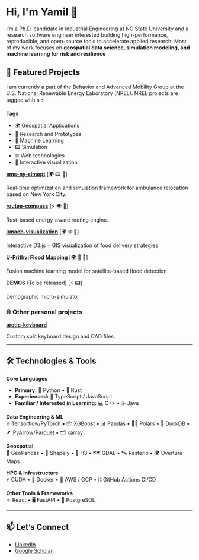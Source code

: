 # Hi, I'm Yamil 👋

I’m a Ph.D. candidate in Industrial Engineering at NC State University and a research software engineer interested building high-performance, reproducible, and open-source tools to accelerate applied research. Most of my work focuses on **geospatial data science, simulation modeling, and machine learning for risk and resilience** 

<!-- I aim to develop scalable, modular pipelines that empower both scientists and practitioners to tackle real-world challenges — from infrastructure resilience to environmental modeling. -->

## 🔭 Featured Projects

I am currently a part of the Behavior and Advanced Mobility Group at the U.S. National Renewable Energy Laboratory (NREL). NREL projects are tagged with a ⚡

**Tags**
- 🌍 Geospatial Applications
- 📖 Research and Prototypes
- 🧠 Machine Learning
- 📟 Simulation
- 🌐 Web technologies
- 🎨 Interactive visualization

[**ems-ny-simopt**](https://github.com/yamilbknsu/ems-ny-data) [🌍  📟 📖]

Real-time optimization and simulation framework for ambulance relocation based on New York City.

[**routee-compass**](https://github.com/NREL/routee-compass) [⚡ 🌍  📖]

Rust-based energy-aware routing engine. 

[**junaeb-visualization**](https://github.com/yamilbknsu/junaeb-visualization) [🌍 🌐 🎨]

Interactive D3.js + GIS visualization of food delivery strategies 

[**U-Prithvi Flood Mapping**](https://github.com/kostejnv/prithvi_segmentation) [🌍 📖 🧠]

Fusion machine learning model for satellite-based flood detection  

<!-- [**DEMOS**](https://github.com/yamilbknsu/demos) [⚡] -->
**DEMOS** (To be released) [⚡ 📟]

Demographic micro-simulator

### 🌐 Other personal projects
[**arctic-keyboard**](https://github.com/yamilbknsu/arctic-keyboard)

Custom split keyboard design and CAD files.  

---

## 🛠️ Technologies & Tools

**Core Languages**  
- **Primary:** 🐍 Python • 🦀 Rust  
- **Experienced:** 📜 TypeScript / JavaScript  
- **Familiar / Interested in Learning:** 💻 C++ • ☕ Java

**Data Engineering & ML**  
🔥 Tensorflow/PyTorch • 📦 XGBoost • 📊 Pandas • 🐻‍❄️ Polars • 🦆 DuckDB • 🪶 PyArrow/Parquet • 🗂️ xarray 

**Geospatial**  
🧩 GeoPandas • 📐 Shapely • 🧭 H3 • 🗺️ GDAL • 🛰️ Rasterio • 🌍 Overture Maps 

**HPC & Infrastructure**  
⚡ CUDA • 🐳 Docker • 🔗 AWS / GCP • ⛓️ GitHub Actions CI/CD  

**Other Tools & Frameworks**  
⚛️ React • 🖥️ FastAPI • 🐘 PostgreSQL

---


## 📫 Let’s Connect
- [LinkedIn](https://www.linkedin.com/in/yamil-essus-pradel/)  
- [Google Scholar](https://scholar.google.com/citations?user=yamilessuspradel)  
